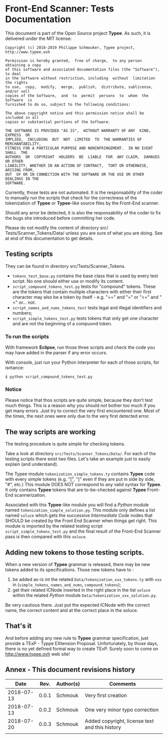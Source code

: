 # Front-End Scanner: Tests Documentation

This document is part of the Open Source project __Typee__. As such, it is
delivered under the MIT license:
```
Copyright (c) 2018-2019 Philippe Schmouker, Typee project, http://www.typee.ovh

Permission is hereby granted,  free of charge,  to any person obtaining a copy
of this software and associated documentation files (the "Software"),  to deal
in the Software without restriction, including  without  limitation the rights
to use,  copy,  modify,  merge,  publish,  distribute, sublicense, and/or sell
copies of the Software,  and  to  permit  persons  to  whom  the  Software  is
furnished to do so, subject to the following conditions:

The above copyright notice and this permission notice shall be included in all
copies or substantial portions of the Software.

THE SOFTWARE IS PROVIDED "AS IS",  WITHOUT WARRANTY OF ANY  KIND,  EXPRESS  OR
IMPLIED,  INCLUDING  BUT  NOT  LIMITED  TO  THE WARRANTIES OF MERCHANTABILITY,
FITNESS FOR A PARTICULAR PURPOSE AND NONINFRINGEMENT.  IN NO EVENT  SHALL  THE
AUTHORS  OR  COPYRIGHT  HOLDERS  BE  LIABLE  FOR  ANY CLAIM,  DAMAGES OR OTHER
LIABILITY, WHETHER IN AN ACTION OF CONTRACT,  TORT OR OTHERWISE, ARISING FROM,
OUT  OF OR IN CONNECTION WITH THE SOFTWARE OR THE USE OR OTHER DEALINGS IN THE
SOFTWARE.
```

Currently, those tests are not automated. It is the responsability of the
coder to manually run the scripts that check for the correctness of the
tokenization of __Typee__ or __Typee__-like source files by the Front-End 
scanner.

Should any arror be detected, it is also the responsability of the coder to
fix the bugs she introduced before committing her code.

Please do not modify the content of directory src/ Tests/Scanner_Tokens/Data/
unless you are sure of what you are doing. See at end of this documentation to
get details.



## Testing scripts

They can be found in directory src/Tests/Scanner_Tokens.
- `tokens_test_base.py` contains the base class that is used by every test 
script. No one should either use or modify its content.
- `script_compound_tokens_test.py` tests for "compound" tokens. These are the 
tokens that contain multiple characters with either their first character may also
be a token by itself - e.g. "==" and "=" or "<=" and "<" or... not.
- `script_names_and_nums_tokens_test` tests legal and illegal identifiers and
numbers;
- `script_simple_tokens_test.py` tests tokens that only get one character and
are not the beginning of a compuond token.


### To run the scripts

With framework __Eclipse__, run those three scripts and check the code you may
have added in the parser if any error occurs.

With console, just run your Python interpreter for each of those scripts,
for isntance:

```
$ python script_compound_tokens_test.py
```


### Notice

Please notice that thos scripts are quite simple, because they don't test much
things. This is a reason why you should not bother too much if you get many
errors. Just try to correct the very first encountered one. Most of the times,
the next ones were only due to the very first detected error.



## The way scripts are working

The testing procedure is quite simple for checking tokens.

Take a look at directory `src/Tests/Scanner_Tokens/Data/`. For each of the 
testing scripts there exist two files. Let's take an example just to
easily explain (and understand).

The Typee module `tokenization_simple_tokens.ty` contains __Typee__ code with
every simple tokens (e.g. "[", "]" even if they are put in side by side, "#",
etc.) This module DOES NOT correspond to any valid syntax for __Typee__. It
only contains __Typee__ tokens that are to-be-checked against __Typee__
Front-End scannerization.

Associated with this __Typee__-like module you will find a _Python_ module
named `tokenization_simple_solution.py`. This module only defines a list named
`soluce` which gets the successive _Intermediate Code_ nodes that SHOULD be
created by the Front End Scanner when things get right. This module is imported
by the related testing script `script_simple_tokens_test.py` and the final
result of the Front-End Scanner pass is then compared with this `soluce`.


## Adding new tokens to those testing scripts.

When a new version of __Typee__ grammar is released, there may be new tokens
added to its specifications. Those new tokens have to :
1. be added as-is int the related `Data/tokenization_xxx_tokens.ty` with `xxx`
in (`simple_tokens`, `names_and_nums`, `compound_tokens`);
2. get their related ICNode inserted in the right place in the list `soluce`
within the related _Python_ module `Data/tokenization_xxx_solution.py`.

Be very cautious there. Just put the expected ICNode with the correct name, the
correct content and at the correct place in the soluce.


## That's it

And before adding any new rule to __Typee__ grammar specification, just
provide a TExP - Typpe EXtension Proposal.
Unfortunately, by those days, there is no yet defined formal way to create
TExP. Surely soon to come on http://www.typee.ovh web site!



## Annex - This document revisions history

| Date  | Rev.  | Author(s)  | Comments  |
|---|---|---|---|
| 2018-07-13 | 0.0.1 | Schmouk | Very first creation |
| 2018-07-13 | 0.0.2 | Schmouk | One very minor typo correction |
| 2018-07-20 | 0.0.3 | Schmouk | Added copyright, license text and this history |
|  |  |  |  |


